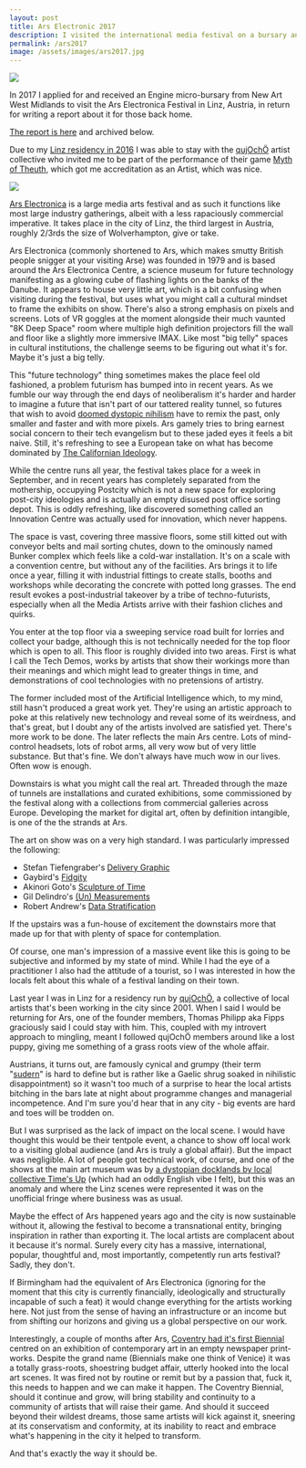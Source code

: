 ```yaml
---
layout: post
title: Ars Electronic 2017
description: I visited the international media festival on a bursary and took part in a game as a media artist.
permalink: /ars2017
image: /assets/images/ars2017.jpg
---
```


![](http://art.peteashton.com/assets/images/ars2017.jpg)

In 2017 I applied for and received an Engine micro-bursary from New Art West Midlands to visit the Ars Electronica Festival in Linz, Austria, in return for writing a report about it for those back home. 

[The report is here](http://newartwestmidlands.co.uk/editorial/pete-ashton-on-ars-electronica-linz/) and archived below. 

Due to my [Linz residency in 2016](http://art.peteashton.com/goodbye-wittgenstein/) I was able to stay with the [qujOchÖ](http://qujochoe.org/) artist collective who invited me to be part of the performance of their game [Myth of Theuth](https://qujochoe.org/myth-of-theuth-ars-electronica-festival-2017/), which got me accreditation as an Artist, which was nice. 

![](http://art.peteashton.com/assets/images/MYTHOS_VON_THEUTH_ARS_ELECTRONICA_2017_170910_26.jpg)

[Ars Electronica](https://www.aec.at/festival/) is a large media arts festival and as such it functions like most large industry gatherings, albeit with a less rapaciously commercial imperative. It takes place in the city of Linz, the third largest in Austria, roughly 2/3rds the size of Wolverhampton, give or take. 

Ars Electronica (commonly shortened to Ars, which makes smutty British people snigger at your visiting Arse) was founded in 1979 and is based around the Ars Electronica Centre, a science museum for future technology manifesting as a glowing cube of flashing lights on the banks of the Danube. It appears to house very little art, which is a bit confusing when visiting during the festival, but uses what you might call a cultural mindset to frame the exhibits on show. There's also a strong emphasis on pixels and screens. Lots of VR goggles at the moment alongside their much vaunted "8K Deep Space" room where multiple high definition projectors fill the wall and floor like a slightly more immersive IMAX. Like most "big telly" spaces in cultural institutions, the challenge seems to be figuring out what it's for. Maybe it's just a big telly. 

This "future technology" thing sometimes makes the place feel old fashioned, a problem futurism has bumped into in recent years. As we fumble our way through the end days of neoliberalism it's harder and harder to imagine a future that isn't part of our tattered reality tunnel, so futures that wish to avoid [doomed dystopic nihilism](https://thebaffler.com/outbursts/future-fail-silverman) have to remix the past, only smaller and faster and with more pixels. Ars gamely tries to bring earnest social concern to their tech evangelism but to these jaded eyes it feels a bit naive. Still, it's refreshing to see a European take on what has become dominated by [The Californian Ideology](https://en.wikipedia.org/wiki/The_Californian_Ideology). 

While the centre runs all year, the festival takes place for a week in September, and in recent years has completely separated from the mothership, occupying Postcity which is not a new space for exploring post-city ideologies and is actually an empty disused post office sorting depot. This is oddly refreshing, like discovered something called an Innovation Centre was actually used for innovation, which never happens. 

The space is vast, covering three massive floors, some still kitted out with conveyor belts and mail sorting chutes, down to the ominously named Bunker complex which feels like a cold-war installation. It's on a scale with a convention centre, but without any of the facilities. Ars brings it to life once a year, filling it with industrial fittings to create stalls, booths and workshops while decorating the concrete with potted long grasses. The end result evokes a post-industrial takeover by a tribe of techno-futurists, especially when all the Media Artists arrive with their fashion cliches and quirks. 

You enter at the top floor via a sweeping service road built for lorries and collect your badge, although this is not technically needed for the top floor which is open to all. This floor is roughly divided into two areas. First is what I call the Tech Demos, works by artists that show their workings more than their meanings and which might lead to greater things in time, and demonstrations of cool technologies with no pretensions of artistry. 

The former included most of the Artificial Intelligence which, to my mind, still hasn't produced a great work yet. They're using an artistic approach to poke at this relatively new technology and reveal some of its weirdness, and that's great, but I doubt any of the artists involved are satisfied yet. There's more work to be done. The later reflects the main Ars centre. Lots of mind-control headsets, lots of robot arms, all very wow but of very little substance. But that's fine. We don't always have much wow in our lives. Often wow is enough.

Downstairs is what you might call the real art. Threaded through the maze of tunnels are installations and curated exhibitions, some commissioned by the festival along with a collections from commercial galleries across Europe. Developing the market for digital art, often by definition intangible, is one of the the strands at Ars.

The art on show was on a very high standard. I was particularly impressed the following:

- Stefan Tiefengraber's [Delivery Graphic](https://www.aec.at/ai/en/delivery-graphic/)
- Gaybird's [Fidgity](https://www.aec.at/ai/en/fidgety/)
- Akinori Goto's [Sculpture of Time](https://www.aec.at/ai/en/sculpture-of-time/)
- Gil Delindro's [(Un) Measurements](https://www.aec.at/ai/en/un-measurements/)
- Robert Andrew's [Data Stratification](https://www.aec.at/ai/en/data-stratification/)

If the upstairs was a fun-house of excitement the downstairs more that made up for that with plenty of space for contemplation. 

Of course, one man's impression of a massive event like this is going to be subjective and informed by my state of mind. While I had the eye of a practitioner I also had the attitude of a tourist, so I was interested in how the locals felt about this whale of a festival landing on their town. 

Last year I was in Linz for a residency run by [qujOchÖ](http://qujochoe.org), a collective of local artists that's been working in the city since 2001. When I said I would be returning for Ars, one of the founder members, Thomas Philipp aka Fipps graciously said I could stay with him. This, coupled with my introvert approach to mingling, meant I followed qujOchÖ members around like a lost puppy, giving me something of a grass roots view of the whole affair. 

Austrians, it turns out, are famously cynical and grumpy (their term "[sudern](https://www.quora.com/What-is-life-like-in-Vienna-Austria)" is hard to define but is rather like a Gaelic shrug soaked in nihilistic disappointment) so it wasn't too much of a surprise to hear the local artists bitching in the bars late at night about programme changes and managerial incompetence. And I'm sure you'd hear that in any city - big events are hard and toes will be trodden on. 

But I was surprised as the lack of impact on the local scene. I would have thought this would be their tentpole event, a chance to show off local work to a visiting global audience (and Ars is truly a global affair). But the impact was negligible. A lot of people got technical work, of course, and one of the shows at the main art museum was by [a dystopian docklands by local collective Time's Up](https://www.aec.at/ai/en/timesup/) (which had an oddly English vibe I felt), but this was an anomaly and where the Linz scenes were represented it was on the unofficial fringe where business was as usual. 

Maybe the effect of Ars happened years ago and the city is now sustainable without it, allowing the festival to become a transnational entity, bringing inspiration in rather than exporting it. The local artists are complacent about it because it's normal. Surely every city has a massive, international, popular, thoughtful and, most importantly, competently run arts festival? Sadly, they don't. 

If Birmingham had the equivalent of Ars Electronica (ignoring for the moment that this city is currently financially, ideologically and structurally incapable of such a feat) it would change everything for the artists working here. Not just from the sense of having an infrastructure or an income but from shifting our horizons and giving us a global perspective on our work. 

Interestingly, a couple of months after Ars, [Coventry had it's first Biennial](https://coventrybiennial.com) centred on an exhibition of contemporary art in an empty newspaper print-works. Despite the grand name (Biennials make one think of Venice) it was a totally grass-roots, shoestring budget affair, utterly hooked into the local art scenes. It was fired not by routine or remit but by a passion that, fuck it, this needs to happen and we can make it happen. The Coventry Biennial, should it continue and grow, will bring stability and continuity to a community of artists that will raise their game. And should it succeed beyond their wildest dreams, those same artists will kick against it, sneering at its conservatism and conformity, at its inability to react and embrace what's happening in the city it helped to transform. 

And that's exactly the way it should be. 